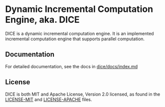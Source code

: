 # Dynamic Incremental Computation Engine, aka. DICE

DICE is a dynamic incremental computation engine. It is an implemented
incremental computation engine that supports parallel computation.

## Documentation

For detailed documentation, see the docs in
[dice/docs/index.md](dice/docs/index.md)

## License

DICE is both MIT and Apache License, Version 2.0 licensed, as found in the
[LICENSE-MIT](LICENSE-MIT) and [LICENSE-APACHE](LICENSE-APACHE) files.
